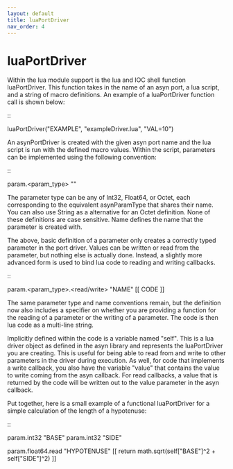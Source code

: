 ```yaml
---
layout: default
title: luaPortDriver
nav_order: 4
---
```



# luaPortDriver

Within the lua module support is the lua and IOC shell function luaPortDriver.
This function takes in the name of an asyn port, a lua script, and a string of
macro definitions. An example of a luaPortDriver function call is shown below:

::

   luaPortDriver("EXAMPLE", "exampleDriver.lua", "VAL=10")


An asynPortDriver is created with the given asyn port name and the lua script
is run with the defined macro values. Within the script, parameters can be
implemented using the following convention:


::

   param.<param_type> "<NAME>"


The parameter type can be any of Int32, Float64, or Octet, each corresponding
to the equivalent asynParamType that shares their name. You can also use
String as a alternative for an Octet definition. None of these definitions
are case sensitive. Name defines the name that the parameter is created with.

The above, basic definition of a parameter only creates a correctly typed
parameter in the port driver. Values can be written or read from the parameter,
but nothing else is actually done. Instead, a slightly more advanced form is
used to bind lua code to reading and writing callbacks.

::

   param.<param_type>.<read/write> "NAME" [[ 
      CODE 
   ]]


The same parameter type and name conventions remain, but the definition now
also includes a specifier on whether you are providing a function for the 
reading of a parameter or the writing of a parameter. The code is then lua
code as a multi-line string. 

Implicitly defined within the code is a variable named "self". This is a
lua driver object as defined in the asyn library and represents the luaPortDriver
you are creating. This is useful for being able to read from and write to
other parameters in the driver during execution. As well, for code that 
implements a write callback, you also have the variable "value" that contains
the value to write coming from the asyn callback. For read callbacks, a value 
that is returned by the code will be written out to the value parameter in the 
asyn callback.

Put together, here is a small example of a functional luaPortDriver for a simple
calculation of the length of a hypotenuse:

::

   param.int32 "BASE"
   param.int32 "SIDE"

   param.float64.read "HYPOTENUSE" [[
      return math.sqrt(self["BASE"]^2 + self["SIDE"]^2)
   ]]
   


















